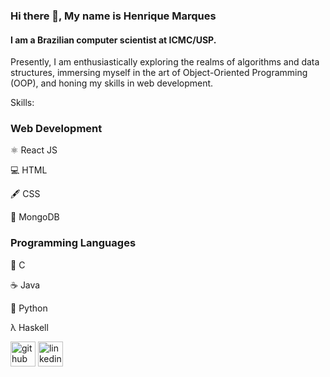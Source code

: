### Hi there 👋, My name is Henrique Marques
#### I am a Brazilian computer scientist at ICMC/USP.
Presently, I am enthusiastically exploring the realms of algorithms and data structures, immersing myself in the art of Object-Oriented Programming (OOP), and honing my skills in web development.

Skills: 
### Web Development
⚛️ React JS

💻 HTML

🖋️ CSS

💽 MongoDB

### Programming Languages
🔧 C

☕ Java

🐍 Python

&lambda; Haskell

[<img src='https://cdn.jsdelivr.net/npm/simple-icons@3.0.1/icons/github.svg' alt='github' height='40'>](https://github.com/HenriqueSouzaMarques)  [<img src='https://cdn.jsdelivr.net/npm/simple-icons@3.0.1/icons/linkedin.svg' alt='linkedin' height='40'>](https://www.linkedin.com/in/henrique-marques-39608221b/)  
